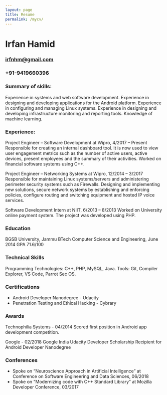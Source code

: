 ```yaml
---
layout: page
title: Resume
permalink: /mycv/
---
```



# Irfan Hamid

### irfnhm@gmail.com 

### +91-9419660396

### Summary of skills:
Experience in systems and web software development. 
Experience in designing and developing applications for the Android platform. 
Experience in configuring and managing Linux systems. 
Experience in designing and developing infrastructure monitoring and reporting tools. 
Knowledge of machine learning.

### Experience:
Project Engineer – Software Development at Wipro, 4/2017 – Present 
Responsible for creating an internal dashboard tool. It is now used to view user engagement metrics such as the number of active users, active devices, present employees and the summary of their activities.
Worked on financial software systems using C++.

Project Engineer –  Networking Systems at Wipro, 12/2014 – 3/2017
Responsible for maintaining Linux systems/servers and administering perimeter security systems such as Firewalls.
Designing and implementing new solutions, secure network systems by establishing and enforcing policies, configure routing and switching equipment and hosted IP voice services.

Software Development Intern at NIIT, 6/2013 – 8/2013 
Worked on University online payment system. The project was developed using PHP.

### Education
BGSB University, Jammu 
BTech Computer Science and Engineering, June 2014 GPA 71.6/100


### Technical Skills
Programming Technologies: C++, PHP, MySQL, Java. 
Tools: Git, Compiler Explorer, VS Code, Parrot Sec OS.

### Certifications
- Android Developer Nanodegree - Udacity
- Penetration Testing and Ethical Hacking - Cybrary

### Awards
Technophilia Systems - 04/2014 
Scored first position in Android app development competition.

Google - 02/2018 
Google India Udacity Developer Scholarship Recipient for Android Developer Nanodegree

### Conferences
- Spoke on “Neuroscience Approach in Artificial Intelligence” at Conference on Software Engineering and Data Sciences, 06/2018
- Spoke on “Modernizing code with C++ Standard Library” at Mozilla Developer Conference, 03/2017
